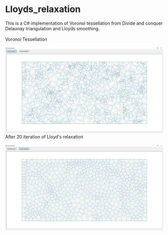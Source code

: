 # Lloyds_relaxation
This is a C# implementation of Voronoi tessellation from Divide and conquer Delaunay triangulation and Lloyds smoothing.<br /><br />
Voronoi Tessellation<br /><br />
![](Lloyds%20relaxation/Images/voronoi_tesselation.png)
After 20 iteration of Lloyd's relaxation<br /><br />
![](Lloyds%20relaxation/Images/after_lloyds_relaxation.png)
